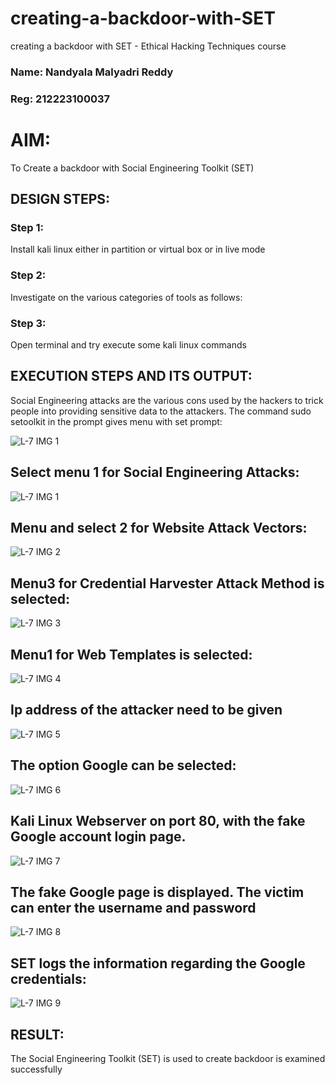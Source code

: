 # creating-a-backdoor-with-SET
creating a backdoor with SET - Ethical Hacking Techniques course

### Name: Nandyala Malyadri Reddy
### Reg: 212223100037

# AIM:
To Create a backdoor with Social Engineering Toolkit (SET)

## DESIGN STEPS:

### Step 1:

Install kali linux either in partition or virtual box or in live mode


### Step 2:

Investigate on the various categories of tools as follows:

### Step 3:

Open terminal and try execute some kali linux commands

## EXECUTION STEPS AND ITS OUTPUT:
Social Engineering attacks are the various cons used by the hackers to trick people into providing sensitive data to the attackers. 
The command sudo setoolkit in the prompt gives menu with set prompt:


![L-7 IMG 1](https://github.com/user-attachments/assets/e6fe283d-cb25-4d8a-b83f-5c52cc321c56)


## Select menu 1 for Social Engineering Attacks:

![L-7 IMG 1](https://github.com/user-attachments/assets/424232d5-5ee4-4e21-8197-edf02e9ce2ed)


## Menu and select 2 for Website Attack Vectors:

![L-7 IMG 2](https://github.com/user-attachments/assets/032c139a-61be-4a99-bfa3-80495991e48a)


##  Menu3 for Credential Harvester Attack Method is selected:

![L-7 IMG 3](https://github.com/user-attachments/assets/6547fa21-7c8e-43ba-863f-e99cb24cf8c2)


##  Menu1 for Web Templates is selected:

![L-7 IMG 4](https://github.com/user-attachments/assets/632a124c-89ee-4c67-970e-0943bfff5d5a)


## Ip address of the attacker need to be given 

![L-7 IMG 5](https://github.com/user-attachments/assets/4c0a41ab-644c-4fe6-8f27-3011d33a5f1c)


## The option Google can be selected:

![L-7 IMG 6](https://github.com/user-attachments/assets/414d7653-8772-4ba6-ba5b-ff353a4ae167)


##  Kali Linux Webserver on port 80, with the fake Google account login page. 

![L-7 IMG 7](https://github.com/user-attachments/assets/32ef57d1-d0ac-4299-b73d-3485c7072a66)


## The fake Google page is displayed. The victim can enter the username and password

![L-7 IMG 8](https://github.com/user-attachments/assets/81fd10bd-7c93-44a9-a0db-19eacbd00fc7)


## SET logs the information regarding the Google credentials:

![L-7 IMG 9](https://github.com/user-attachments/assets/cfec101d-8a5c-4fa4-a06e-4490dd8e4839)


## RESULT:
The Social Engineering Toolkit (SET) is used to create backdoor is  examined successfully

